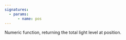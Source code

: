 ```yaml
---
signatures:
  - params:
      - name: pos
---
```


Numeric function, returning the total light level at position.
